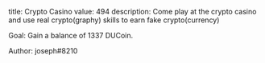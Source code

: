 title: Crypto Casino
value: 494
description: Come play at the crypto casino and use real crypto(graphy) skills to earn fake crypto(currency)

Goal: Gain a balance of 1337 DUCoin.

Author: joseph#8210
